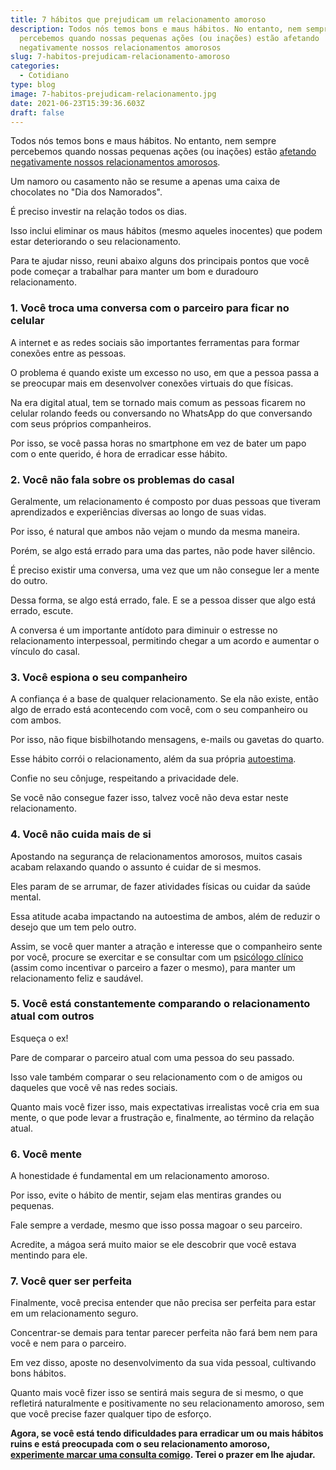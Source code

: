 ```yaml
---
title: 7 hábitos que prejudicam um relacionamento amoroso
description: Todos nós temos bons e maus hábitos. No entanto, nem sempre
  percebemos quando nossas pequenas ações (ou inações) estão afetando
  negativamente nossos relacionamentos amorosos
slug: 7-habitos-prejudicam-relacionamento-amoroso
categories:
  - Cotidiano
type: blog
image: 7-habitos-prejudicam-relacionamento.jpg
date: 2021-06-23T15:39:36.603Z
draft: false
---
```


Todos nós temos bons e maus hábitos. No entanto, nem sempre percebemos quando nossas pequenas ações (ou inações) estão [afetando negativamente nossos relacionamentos amorosos](https://yuribusin.com.br/5-comportamentos-que-dificultam-o-relacionamento-amoroso/).

Um namoro ou casamento não se resume a apenas uma caixa de chocolates no "Dia dos Namorados".

É preciso investir na relação todos os dias.

Isso inclui eliminar os maus hábitos (mesmo aqueles inocentes) que podem estar deteriorando o seu relacionamento.

Para te ajudar nisso, reuni abaixo alguns dos principais pontos que você pode começar a trabalhar para manter um bom e duradouro relacionamento.

### 1. Você troca uma conversa com o parceiro para ficar no celular

A internet e as redes sociais são importantes ferramentas para formar conexões entre as pessoas.

O problema é quando existe um excesso no uso, em que a pessoa passa a se preocupar mais em desenvolver conexões virtuais do que físicas.

Na era digital atual, tem se tornado mais comum as pessoas ficarem no celular rolando feeds ou conversando no WhatsApp do que conversando com seus próprios companheiros.

Por isso, se você passa horas no smartphone em vez de bater um papo com o ente querido, é hora de erradicar esse hábito.

### 2. Você não fala sobre os problemas do casal

Geralmente, um relacionamento é composto por duas pessoas que tiveram aprendizados e experiências diversas ao longo de suas vidas.

Por isso, é natural que ambos não vejam o mundo da mesma maneira.

Porém, se algo está errado para uma das partes, não pode haver silêncio.

É preciso existir uma conversa, uma vez que um não consegue ler a mente do outro.

Dessa forma, se algo está errado, fale. E se a pessoa disser que algo está errado, escute.

A conversa é um importante antídoto para diminuir o estresse no relacionamento interpessoal, permitindo chegar a um acordo e aumentar o vínculo do casal.

### 3. Você espiona o seu companheiro

A confiança é a base de qualquer relacionamento. Se ela não existe, então algo de errado está acontecendo com você, com o seu companheiro ou com ambos.

Por isso, não fique bisbilhotando mensagens, e-mails ou gavetas do quarto.

Esse hábito corrói o relacionamento, além da sua própria [autoestima](https://yuribusin.com.br/como-aumentar-a-autoestima/).

Confie no seu cônjuge, respeitando a privacidade dele.

Se você não consegue fazer isso, talvez você não deva estar neste relacionamento.

### 4. Você não cuida mais de si

Apostando na segurança de relacionamentos amorosos, muitos casais acabam relaxando quando o assunto é cuidar de si mesmos.

Eles param de se arrumar, de fazer atividades físicas ou cuidar da saúde mental.

Essa atitude acaba impactando na autoestima de ambos, além de reduzir o desejo que um tem pelo outro.

Assim, se você quer manter a atração e interesse que o companheiro sente por você, procure se exercitar e se consultar com um [psicólogo clínico](https://yuribusin.com.br/pra-que-serve-um-psicologo-clinico/) (assim como incentivar o parceiro a fazer o mesmo), para manter um relacionamento feliz e saudável.

### 5. Você está constantemente comparando o relacionamento atual com outros

Esqueça o ex!

Pare de comparar o parceiro atual com uma pessoa do seu passado.

Isso vale também comparar o seu relacionamento com o de amigos ou daqueles que você vê nas redes sociais.

Quanto mais você fizer isso, mais expectativas irrealistas você cria em sua mente, o que pode levar a frustração e, finalmente, ao término da relação atual.

### 6. Você mente

A honestidade é fundamental em um relacionamento amoroso.

Por isso, evite o hábito de mentir, sejam elas mentiras grandes ou pequenas.

Fale sempre a verdade, mesmo que isso possa magoar o seu parceiro.

Acredite, a mágoa será muito maior se ele descobrir que você estava mentindo para ele.

### 7. Você quer ser perfeita

Finalmente, você precisa entender que não precisa ser perfeita para estar em um relacionamento seguro.

Concentrar-se demais para tentar parecer perfeita não fará bem nem para você e nem para o parceiro.

Em vez disso, aposte no desenvolvimento da sua vida pessoal, cultivando bons hábitos.

Quanto mais você fizer isso se sentirá mais segura de si mesmo, o que refletirá naturalmente e positivamente no seu relacionamento amoroso, sem que você precise fazer qualquer tipo de esforço.

**Agora, se você está tendo dificuldades para erradicar um ou mais hábitos ruins e está preocupada com o seu relacionamento amoroso, [experimente marcar uma consulta comigo](https://yuribusin.com.br/contato/). Terei o prazer em lhe ajudar.**
